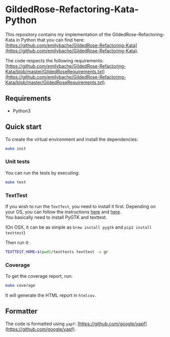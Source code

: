 # GildedRose-Refactoring-Kata-Python

This repository contains my implementation of the GildedRose-Refactoring-Kata in Python
that you can find here: [https://github.com/emilybache/GildedRose-Refactoring-Kata](https://github.com/emilybache/GildedRose-Refactoring-Kata).

The code respects the following requirements: [https://github.com/emilybache/GildedRose-Refactoring-Kata/blob/master/GildedRoseRequirements.txt](https://github.com/emilybache/GildedRose-Refactoring-Kata/blob/master/GildedRoseRequirements.txt).

## Requirements

- Python3

## Quick start

To create the virtual environment and install the dependencies:

```bash
make init
```

### Unit tests

You can run the tests by executing:

```bash
make test
```

### TextTest

If you wish to run the `TextTest`, you need to install it first.
Depending on your OS, you can follow the instructions [here](http://texttest.sourceforge.net/index.php?page=download) and [here](http://texttest.sourceforge.net/index.php?page=documentation_trunk&n=install_texttest).  
You basically need to install PyGTK and texttest.

(On OSX, it can be as simple as `brew install pygtk` and `pip2 install texttest`)

Then run it:

```bash
TEXTTEST_HOME=$(pwd)/texttests texttest -a gr
```

### Coverage

To get the coverage report, run:

```bash
make coverage
```

It will generate the HTML report in `htmlcov`.

## Formatter

The code is formatted using `yapf`: [https://github.com/google/yapf](https://github.com/google/yapf).
